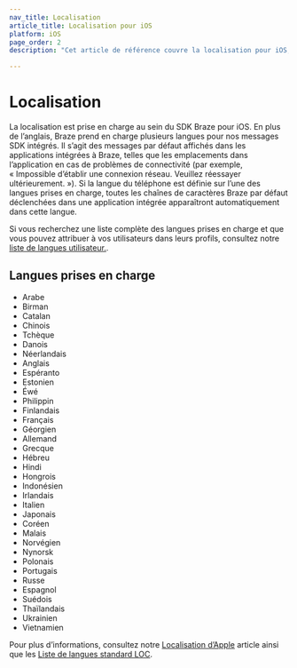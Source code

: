 ```yaml
---
nav_title: Localisation
article_title: Localisation pour iOS
platform: iOS
page_order: 2
description: "Cet article de référence couvre la localisation pour iOS, répertoriant toutes les langues actuellement prises en charge par Braze."

---
```


# Localisation

La localisation est prise en charge au sein du SDK Braze pour iOS. En plus de l’anglais, Braze prend en charge plusieurs langues pour nos messages SDK intégrés. Il s’agit des messages par défaut affichés dans les applications intégrées à Braze, telles que les emplacements dans l’application en cas de problèmes de connectivité (par exemple, « Impossible d’établir une connexion réseau. Veuillez réessayer ultérieurement. »). Si la langue du téléphone est définie sur l’une des langues prises en charge, toutes les chaînes de caractères Braze par défaut déclenchées dans une application intégrée apparaîtront automatiquement dans cette langue.

Si vous recherchez une liste complète des langues prises en charge et que vous pouvez attribuer à vos utilisateurs dans leurs profils, consultez notre [liste de langues utilisateur.][1].

## Langues prises en charge
- Arabe
- Birman
- Catalan
- Chinois
- Tchèque
- Danois
- Néerlandais
- Anglais
- Espéranto
- Estonien
- Éwé
- Philippin
- Finlandais
- Français
- Géorgien
- Allemand
- Grecque
- Hébreu
- Hindi
- Hongrois
- Indonésien
- Irlandais
- Italien
- Japonais
- Coréen
- Malais
- Norvégien
- Nynorsk
- Polonais
- Portugais 
- Russe
- Espagnol
- Suédois
- Thaïlandais
- Ukrainien
- Vietnamien

Pour plus d’informations, consultez notre [Localisation d’Apple][3] article ainsi que les [Liste de langues standard LOC][4].

[1]: {{site.baseurl}}/user_guide/data_and_analytics/user_data_collection/language_codes/
[3]: https://developer.apple.com/library/ios/documentation/CoreFoundation/Reference/CFLocaleRef/
[4]: http://www.loc.gov/standards/iso639-2/php/English_list.php
